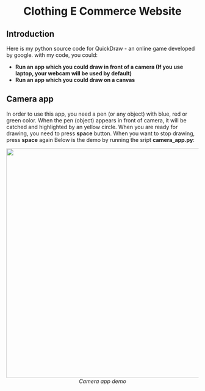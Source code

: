 <p align="center">
 <h1 align="center">Clothing E Commerce Website</h1>
</p>

## Introduction

Here is my python source code for QuickDraw - an online game developed by google. with my code, you could: 
* **Run an app which you could draw in front of a camera (If you use laptop, your webcam will be used by default)**
* **Run an app which you could draw on a canvas**

## Camera app
In order to use this app, you need a pen (or any object) with blue, red or green color. When the pen (object) appears in front of camera, it will be catched and highlighted by an yellow circle. When you are ready for drawing, you need to press **space** button. When you want to stop drawing, press **space** again
Below is the demo by running the sript **camera_app.py**:
<p align="center">
  <img src="demo/quickdraw.gif" width=600><br/>
  <i>Camera app demo</i>
</p>
